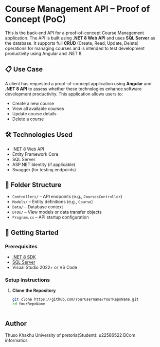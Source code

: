 # Course Management API – Proof of Concept (PoC)

This is the back-end API for a proof-of-concept Course Management application. The API is built using **.NET 8 Web API** and uses **SQL Server** as the database. It supports full **CRUD** (Create, Read, Update, Delete) operations for managing courses and is intended to test development productivity using Angular and .NET 8.

## 📋 Use Case

A client has requested a proof-of-concept application using **Angular** and **.NET 8 API** to assess whether these technologies enhance software development productivity. This application allows users to:

- Create a new course
- View all available courses
- Update course details
- Delete a course

## 🛠 Technologies Used

- .NET 8 Web API
- Entity Framework Core
- SQL Server
- ASP.NET Identity (if applicable)
- Swagger (for testing endpoints)

## 📁 Folder Structure

- `Controllers/` – API endpoints (e.g., `CoursesController`)
- `Models/` – Entity definitions (e.g., `Course`)
- `Data/` – Database context
- `DTOs/` – View models or data transfer objects
- `Program.cs` – API startup configuration

## 🚀 Getting Started

### Prerequisites

- [.NET 8 SDK](https://dotnet.microsoft.com/en-us/download)
- [SQL Server](https://www.microsoft.com/en-us/sql-server/)
- Visual Studio 2022+ or VS Code

### Setup Instructions

1. **Clone the Repository**

   ```bash
   git clone https://github.com/YourUsername/YourRepoName.git
   cd YourRepoName



## Author


Thuso Khakhu
University of pretoria(Student): u22586522
BCom informatics
